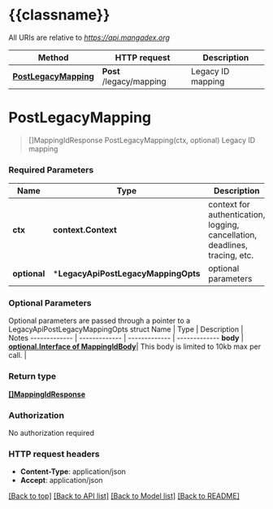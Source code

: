 # {{classname}}

All URIs are relative to *https://api.mangadex.org*

Method | HTTP request | Description
------------- | ------------- | -------------
[**PostLegacyMapping**](LegacyApi.md#PostLegacyMapping) | **Post** /legacy/mapping | Legacy ID mapping

# **PostLegacyMapping**

> []MappingIdResponse PostLegacyMapping(ctx, optional)
Legacy ID mapping

### Required Parameters

Name | Type | Description  | Notes
------------- | ------------- | ------------- | -------------
**ctx** | **context.Context** | context for authentication, logging, cancellation, deadlines, tracing, etc.
**optional** | ***LegacyApiPostLegacyMappingOpts** | optional parameters | nil if no parameters

### Optional Parameters

Optional parameters are passed through a pointer to a LegacyApiPostLegacyMappingOpts struct Name | Type | Description |
Notes ------------- | ------------- | ------------- | -------------
**body** | [**optional.Interface of MappingIdBody**](MappingIdBody.md)| This body is limited to 10kb max per call. |

### Return type

[**[]MappingIdResponse**](MappingIdResponse.md)

### Authorization

No authorization required

### HTTP request headers

- **Content-Type**: application/json
- **Accept**: application/json

[[Back to top]](#) [[Back to API list]](../README.md#documentation-for-api-endpoints) [[Back to Model list]](../README.md#documentation-for-models) [[Back to README]](../README.md)

